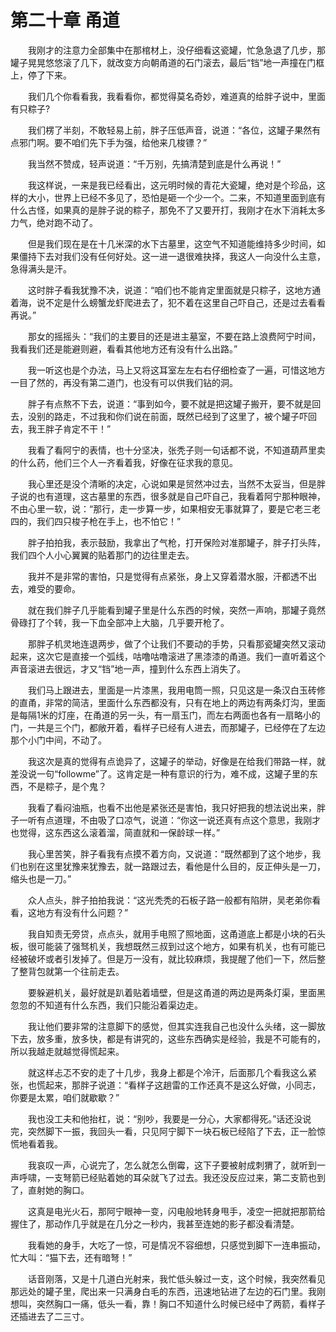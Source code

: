 # 第二十章 甬道


　　我刚才的注意力全部集中在那棺材上，没仔细看这瓷罐，忙急急退了几步，那罐子晃晃悠悠滚了几下，就改变方向朝甬道的石门滚去，最后“铛”地一声撞在门框上，停了下来。

　　我们几个你看看我，我看看你，都觉得莫名奇妙，难道真的给胖子说中，里面有只粽子?

　　我们楞了半刻，不敢轻易上前，胖子压低声音，说道：“各位，这罐子果然有点邪门啊。要不咱们先下手为强，给他来几梭镖？”

　　我当然不赞成，轻声说道：“千万别，先搞清楚到底是什么再说！”

　　我这样说，一来是我已经看出，这元明时候的青花大瓷罐，绝对是个珍品，这样的大小，世界上已经不多见了，恐怕是砸一个少一个。二来，不知道里面到底有什么古怪，如果真的是胖子说的粽子，那免不了又要开打，我刚才在水下消耗太多力气，绝对跑不动了。

　　但是我们现在是在十几米深的水下古墓里，这空气不知道能维持多少时间，如果僵持下去对我们没有任何好处。这一进一退很难抉择，我这人一向没什么主意，急得满头是汗。

　　这时胖子看我犹豫不决，说道：“咱们也不能肯定里面就是只粽子，这地方通着海，说不定是什么螃蟹龙虾爬进去了，犯不着在这里自己吓自己，还是过去看看再说。”

　　那女的摇摇头：“我们的主要目的还是进主墓室，不要在路上浪费阿宁时间，我看我们还是能避则避，看看其他地方还有没有什么出路。”

　　我一听这也是个办法，马上又将这耳室左左右右仔细检查了一遍，可惜这地方一目了然的，再没有第二道门，也没有可以供我们钻的洞。

　　胖子有点熬不下去，说道：“事到如今，要不就是把这罐子搬开，要不就是回去，没别的路走，不过我和你们说在前面，既然已经到了这里了，被个罐子吓回去，我王胖子肯定不干！”

　　我看了看阿宁的表情，也十分坚决，张秃子则一句话都不说，不知道葫芦里卖的什么药，他们三个人一齐看着我，好像在征求我的意见。

　　我心里还是没个清晰的决定，心说如果是贸然冲过去，当然不太妥当，但是胖子说的也有道理，这古墓里的东西，很多就是自己吓自己，我看着阿宁那种眼神，不由心里一软，说：“那行，走一步算一步，如果相安无事就算了，要是它老三老四的，我们四只梭子枪在手上，也不怕它！”

　　胖子拍拍我，表示鼓励，我拿出了气枪，打开保险对准那罐子，胖子打头阵，我们四个人小心翼翼的贴着那门的边往里走去。

　　我并不是非常的害怕，只是觉得有点紧张，身上又穿着潜水服，汗都透不出去，难受的要命。

　　就在我们胖子几乎能看到罐子里是什么东西的时候，突然一声响，那罐子竟然骨碌打了个转，我一下血全部冲上大脑，几乎要开枪了。

　　那胖子机灵地连退两步，做了个让我们不要动的手势，只看那瓷罐突然又滚动起来，这次它是直接一个弧线，咕噜咕噜滚进了黑漆漆的甬道。我们一直听着这个声音滚进去很远，才又“铛”地一声，撞到什么东西上消失了。

　　我们马上跟进去，里面是一片漆黑，我用电筒一照，只见这是一条汉白玉砖修的直甬，非常的简洁，里面什么东西都没有，只有在地上的两边有两条灯沟，里面是每隔1米的灯座，在甬道的另一头，有一扇玉门，而左右两面也各有一扇略小的门，一共是三个门，都敞开着，看样子已经有人进去，而那罐子，已经停在了左边那个小门中间，不动了。

　　我这次是真的觉得有点诡异了，这罐子的举动，好像是在给我们带路一样，就差没说一句“followme”了。这肯定是一种有意识的行为，难不成，这罐子里的东西，不是粽子，是个鬼？

　　我看了看闷油瓶，也看不出他是紧张还是害怕，我只好把我的想法说出来，胖子一听有点道理，不由吸了口凉气，说道：“你这一说还真有点这个意思，我刚才也觉得，这东西这么滚着溜，简直就和一保龄球一样。”

　　我心里苦笑，胖子看我有点摸不着方向，又说道：“既然都到了这个地步，我们也别在这里犹豫来犹豫去，就一路跟过去，看他是什么目的，反正伸头是一刀，缩头也是一刀。”

　　众人点头，胖子拍拍我说：“这光秃秃的石板子路一般都有陷阱，吴老弟你看看，这地方有没有什么问题？”

　　我自知责无旁贷，点点头，就用手电照了照地面，这甬道底上都是小块的石头板，很可能装了强驽机关，我想既然三叔到过这个地方，如果有机关，也有可能已经被破坏或者引发掉了。但是万一没有，就比较麻烦，我提醒了他们一下，然后整了整背包就第一个往前走去。

　　要躲避机关，最好就是趴着贴着墙壁，但是这甬道的两边是两条灯渠，里面黑忽忽的不知道有什么东西，我们只能沿着渠边走。

　　我让他们要非常的注意脚下的感觉，但其实连我自己也没什么头绪，这一脚放下去，放多重，放多快，都是有讲究的，这些东西确实是经验，我是不可能有的，所以我越走就越觉得慌起来。

　　就这样忐忑不安的走了十几步，我身上都是个冷汗，后面那几个看我这么紧张，也慌起来，那胖子说道：“看样子这趟雷的工作还真不是这么好做，小同志，你要是太累，咱们就歇歇？”

　　我也没工夫和他抬杠，说：“别吵，我要是一分心，大家都得死。”话还没说完，突然脚下一振，我回头一看，只见阿宁脚下一块石板已经陷了下去，正一脸惊慌地看着我。

　　我哀叹一声，心说完了，怎么就怎么倒霉，这下子要被射成刺猬了，就听到一声呼啸，一支弩箭已经贴着她的耳朵就飞了过去。我还没反应过来，第二支箭也到了，直射她的胸口。

　　这真是电光火石，那阿宁眼神一变，闪电般地转身甩手，凌空一把就把那箭给握住了，那动作几乎就是在几分之一秒内，我甚至连她的影子都没看清楚。

　　我看她的身手，大吃了一惊，可是情况不容细想，只感觉到脚下一连串振动，忙大叫：“猫下去，还有暗弩！”

　　话音刚落，又是十几道白光射来，我忙低头躲过一支，这个时候，我突然看见那远处的罐子里，爬出来一只满身白毛的东西，迅速地钻进了左边的石门里。我刚想叫，突然胸口一痛，低头一看，靠！胸口不知道什么时候已经中了两箭，看样子还插进去了二三寸。

